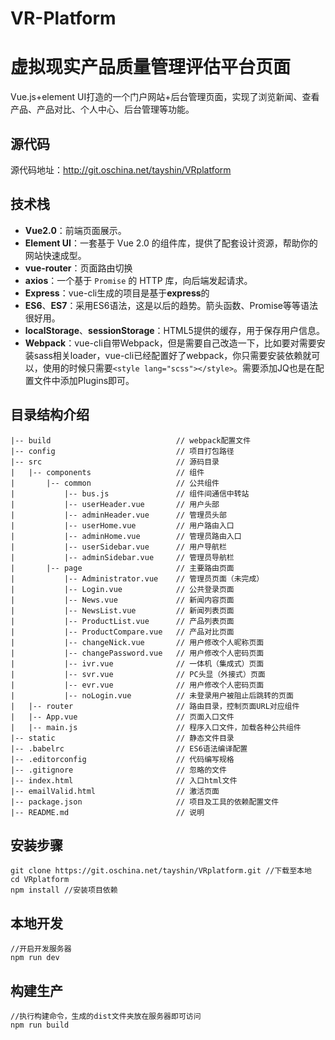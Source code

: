 # VR-Platform
# 虚拟现实产品质量管理评估平台页面

Vue.js+element UI打造的一个门户网站+后台管理页面，实现了浏览新闻、查看产品、产品对比、个人中心、后台管理等功能。

## 源代码
源代码地址：http://git.oschina.net/tayshin/VRplatform

## 技术栈
* **Vue2.0**：前端页面展示。
* **Element UI**：一套基于 Vue 2.0 的组件库，提供了配套设计资源，帮助你的网站快速成型。
* **vue-router**：页面路由切换
* **axios**：一个基于 `Promise` 的 HTTP 库，向后端发起请求。
* **Express**：vue-cli生成的项目是基于**express**的
* **ES6**、**ES7**：采用ES6语法，这是以后的趋势。箭头函数、Promise等等语法很好用。
* **localStorage**、**sessionStorage**：HTML5提供的缓存，用于保存用户信息。
* **Webpack**：vue-cli自带Webpack，但是需要自己改造一下，比如要对需要安装sass相关loader，vue-cli已经配置好了webpack，你只需要安装依赖就可以，使用的时候只需要`<style lang="scss"></style>`。需要添加JQ也是在配置文件中添加Plugins即可。

## 目录结构介绍 ##

	|-- build                            // webpack配置文件
	|-- config                           // 项目打包路径
	|-- src                              // 源码目录
	|   |-- components                   // 组件
	|       |-- common                   // 公共组件
	|           |-- bus.js               // 组件间通信中转站
	|           |-- userHeader.vue       // 用户头部
	|           |-- adminHeader.vue      // 管理员头部
	|           |-- userHome.vue         // 用户路由入口
	|           |-- adminHome.vue      	 // 管理员路由入口
	|           |-- userSidebar.vue      // 用户导航栏
	|           |-- adminSidebar.vue     // 管理员导航栏
	|		|-- page                   	 // 主要路由页面
	|           |-- Administrator.vue    // 管理员页面（未完成）
	|           |-- Login.vue            // 公共登录页面
	|           |-- News.vue             // 新闻内容页面
	|           |-- NewsList.vue         // 新闻列表页面
	|           |-- ProductList.vue      // 产品列表页面
	|           |-- ProductCompare.vue   // 产品对比页面
	|           |-- changeNick.vue       // 用户修改个人昵称页面
	|           |-- changePassword.vue   // 用户修改个人密码页面
	|           |-- ivr.vue              // 一体机（集成式）页面
	|           |-- svr.vue              // PC头显（外接式）页面
	|           |-- evr.vue              // 用户修改个人密码页面
	|           |-- noLogin.vue          // 未登录用户被阻止后跳转的页面
    |   |-- router                       // 路由目录，控制页面URL对应组件
	|   |-- App.vue                      // 页面入口文件
	|   |-- main.js                      // 程序入口文件，加载各种公共组件
	|-- static                           // 静态文件目录
	|-- .babelrc                         // ES6语法编译配置
	|-- .editorconfig                    // 代码编写规格
	|-- .gitignore                       // 忽略的文件
	|-- index.html                       // 入口html文件
	|-- emailValid.html                  // 激活页面
	|-- package.json                     // 项目及工具的依赖配置文件
	|-- README.md                        // 说明

## 安装步骤 ##
    git clone https://git.oschina.net/tayshin/VRplatform.git //下载至本地
    cd VRplatform
    npm install //安装项目依赖

## 本地开发 ##
    //开启开发服务器
    npm run dev
    
## 构建生产 ##
    //执行构建命令，生成的dist文件夹放在服务器即可访问
    npm run build
    
